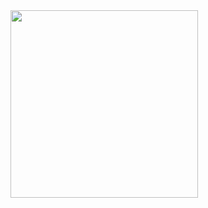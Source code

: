 <img src="https://github.com/user-attachments/assets/4c6ccc11-9ae1-4cf5-bd1e-6046040e9d09" width=300/>
